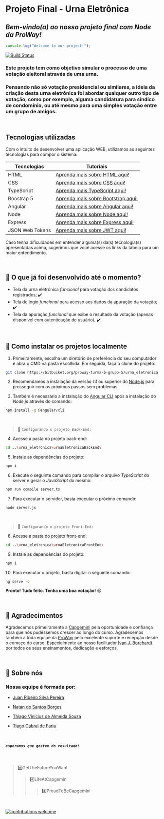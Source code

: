 # Projeto Final - Urna Eletrônica
## _Bem-vindo(a) ao nosso projeto final com Node da ProWay!_ 

~~~javascript
console.log("Welcome to our project!");
~~~

[![Build Status](https://veja.abril.com.br/wp-content/uploads/2016/06/urna-eletronica-home-620-original11.jpeg)](https://www.tre-sc.jus.br/eleicoes/urna-eletronica)

### Este projeto tem como objetivo simular o processo de uma votação eleitoral através de uma urna. 

### Pensando não só votação presidencial ou similares, a ideia da criação desta urna eletrônica foi abordar qualquer outro tipo de votação, como por exemplo, alguma candidatura para síndico de condomínio, ou até mesmo para uma simples votação entre um grupo de amigos.

<br>

## Tecnologias utilizadas

Com o intuito de desenvolver uma aplicação WEB, utilizamos as seguintes tecnologias para compor o sistema:

| Tecnologias | Tutoriais |
| ------ | ------ |
| HTML | [Aprenda mais sobre HTML aqui!][HtML] |
| CSS | [Aprenda mais sobre CSS aqui!][CsS] |
| TypeScript | [Aprenda mais TypeScript aqui!][TyPeScRiPt] |
| Boostrap 5 | [Aprenda mais sobre Bootstrap aqui!][BoOtS] |
| Angular | [Aprenda mais sobre Angular aqui!][AnG] |
| Node | [Aprenda mais sobre Node aqui!][NoDe] |
| Express | [Aprenda mais sobre Express aqui!][ExPr] |
| JSON Web Tokens | [Aprenda mais sobre JWT aqui!][JwT] |

Caso tenha dificuldades em entender alguma(s) da(s) tecnologia(s) apresentadas acima, sugerimos que você acesse os links da tabela para um maior entendimento.  

<br>

## 🔵 O que já foi desenvolvido até o momento? 

- Tela da urna eletrônica *funcional* para votação dos candidatos registrados; ✔️
- Tela de login *funcional* para acesso aos dados da apuração da votação; ✔️
- Tela da apuração *funcional* que exibe o resultado da votação (apenas disponível com autenticação de usuário). ✔️

<br>

##  🔵 Como instalar os projetos localmente

1. Primeiramente, escolha um diretório de preferência do seu computador e abra o CMD na pasta escolhida. Em seguida, faça o clone do projeto:

```sh
git clone https://bitbucket.org/proway-turma-b-grupo-5/urna_eletronica.git
```

2. Recomendamos a instalação da versão _14_ ou superior do [Node.js](https://nodejs.org/) para prosseguir com os próximos passos sem problemas.

3. Também é necessário a instalação do [Angular CLI](https://angular.io/cli) após a instalação do _Node.js_ através do comando:

```sh
npm install -g @angular/cli
```

<br>

> 🔸 `Configurando o projeto Back-End:`

4. Acesse a pasta do projeto back-end:

```sh
cd ..\urna_eletronica\urnaEletronicaBackEnd\
```

5. Instale as dependências do projeto: 

```sh
npm i
```

6. Execute o seguinte comando para compilar o arquivo _TypeScript_ do server e gerar o _JavaScript_ do mesmo:

```sh
npm run compile server.ts
```

7. Para executar o servidor, basta executar o próximo comando:

```sh
node server.js
```

<br>

> 🔸 `Configurando o projeto Front-End:`



8. Acesse a pasta do projeto front-end:

```sh
cd ..\urna_eletronica\urnaEletronicaFrontEnd\
```


9. Instale as dependências do projeto:

```sh
npm i
```

10. Para executar o projeto, basta digitar o seguinte comando:

```sh
ng serve -o
```

**Pronto! Tudo feito. Tenha uma boa votação!** 😃 

<br>

## 🔵 Agradecimentos

Agradecemos primeiramente a [Capgemini][CaPgEmInI] pela oportunidade e confiança para que nós pudéssemos crescer ao longo do curso. Agradecemos também a toda equipe da [ProWay][PrOwAy] pelo excelente suporte e recepção desde o começo do curso. Especialmente ao nosso facilitador [Ivan J. Borchardt][IvAn] por todos os seus ensinamentos, dedicação e esforços.

<br>

## 🔵 Sobre nós

### Nossa equipe é formada por:

* [Juan Ribeiro Silva Pereira][JuAn]

* [Natan do Santos Borges][NaTaN]

* [Thiago Vinícius de Almeida Souza][ThIaGo]

* [Tiago Cabral de Faria][TiAgo]

<br>

##### `esperamos que gostem do resultado!`
<br>

> #️⃣GetTheFutureYouWant 
>> #️⃣LifeAtCapgemini 
>>> #️⃣ProudToBeCapgemini


<br>

[![contributions welcome](https://img.shields.io/badge/contributions-welcome-brightgreen.svg?style=flat)](https://bitbucket.org/proway-turma-b-grupo-5/urna_eletronica/jira?statuses=new&statuses=indeterminate&sort=-updated&page=1)

[//]: # (These are reference links used in the body of this note and get stripped out when the markdown processor does its job. There is no need to format nicely because it shouldn't be seen. Thanks SO - http://stackoverflow.com/questions/4823468/store-comments-in-markdown-syntax)

   [HtML]: <https://www.w3schools.com/html/>
   [CsS]: <https://www.w3schools.com/css/>
   [BoOtS]: <https://getbootstrap.com/docs/5.0/getting-started/introduction/>
   [TyPeScRiPt]: <https://www.typescriptlang.org/docs/handbook/typescript-from-scratch.html>
   [AnG]: <https://angular.io/guide/what-is-angular>
   [NoDe]: <https://nodejs.org/en/docs/guides/>
   [ExPr]: <https://expressjs.com/pt-br/starter/installing.html>
   [JwT]: <https://jwt.io/introduction>
   [CaPgEmInI]: <https://www.capgemini.com/br-pt/>
   [PrOwAy]: <https://www.proway.com.br/?gclid=Cj0KCQjwkbuKBhDRARIsAALysV4uRayoInqxHU1Byn3v1mIz2H5Jp_fPspPDTkNji0IChU4p92brlGAaAiaBEALw_wcB>
   [IvAn]: <https://www.linkedin.com/in/ivan-borchardt/>
   [JuAn]: <https://www.linkedin.com/in/juan-ribeiro-557659120/>
   [NaTaN]: <https://www.linkedin.com/in/natansborges/>
   [ThIaGo]: <https://www.linkedin.com/in/tvasouza/>
   [TiAgo]: <https://www.linkedin.com/in/tiago-cabral-de-faria-518033158/>